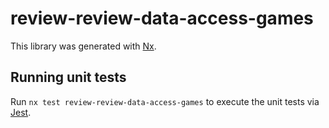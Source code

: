 # review-review-data-access-games

This library was generated with [Nx](https://nx.dev).

## Running unit tests

Run `nx test review-review-data-access-games` to execute the unit tests via [Jest](https://jestjs.io).
